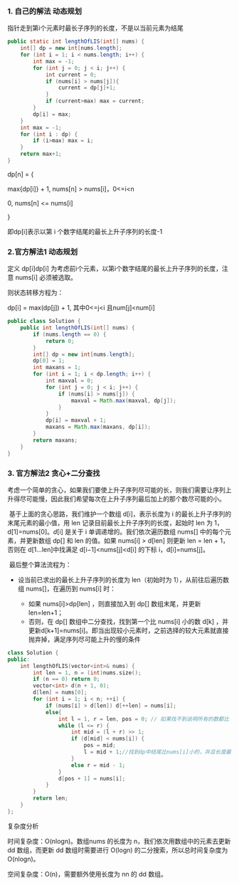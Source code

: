 ### 1. 自己的解法 动态规划

指针走到第i个元素时最长子序列的长度，不是以当前元素为结尾

```java
public static int lengthOfLIS(int[] nums) {
    int[] dp = new int[nums.length];
    for (int i = 1; i < nums.length; i++) {
        int max = -1;
        for (int j = 0; j < i; j++) {
            int current = 0;
            if (nums[i] > nums[j]){
                current = dp[j]+1;
            }
            if (current>max) max = current;
        }
        dp[i] = max;
    }
    int max = -1;
    for (int i : dp) {
        if (i>max) max = i;
    }
    return max+1;
}
```

dp[n] = {

max{dp[i]} + 1, nums[n] > nums[i]，0<=i<n

0, nums[n] <= nums[i]

}

即dp[i]表示以第 i 个数字结尾的最长上升子序列的长度-1

### 2.官方解法1 动态规划

定义 dp[i]dp[i] 为考虑前i个元素，以第i个数字结尾的最长上升子序列的长度，注意 nums[i] 必须被选取。

则状态转移方程为：

dp[i] = max(dp[j]) + 1, 其中0<=j<i 且num[j]<num[i]

```java
public class Solution {
    public int lengthOfLIS(int[] nums) {
        if (nums.length == 0) {
            return 0;
        }
        int[] dp = new int[nums.length];
        dp[0] = 1;
        int maxans = 1;
        for (int i = 1; i < dp.length; i++) {
            int maxval = 0;
            for (int j = 0; j < i; j++) {
                if (nums[i] > nums[j]) {
                    maxval = Math.max(maxval, dp[j]);
                }
            }
            dp[i] = maxval + 1;
            maxans = Math.max(maxans, dp[i]);
        }
        return maxans;
    }
}
```

### 3. 官方解法2 贪心+二分查找

​	考虑一个简单的贪心，如果我们要使上升子序列尽可能的长，则我们需要让序列上升得尽可能慢，因此我们希望每次在上升子序列最后加上的那个数尽可能的小。

​	基于上面的贪心思路，我们维护一个数组 d[i]，表示长度为 i 的最长上升子序列的末尾元素的最小值，用 len 记录目前最长上升子序列的长度，起始时 len 为 1，d[1]=nums[0]。*d*[i] 是关于 i 单调递增的。我们依次遍历数组 nums[] 中的每个元素，并更新数组 dp[] 和 len 的值。如果 nums[i] > d[len] 则更新 len = len + 1，否则在 d[1…len]中找满足 d[i−1]<nums[j]<d[i] 的下标 i，d[i]=nums[j]。

​	最后整个算法流程为：

- 设当前已求出的最长上升子序列的长度为 len（初始时为 1），从前往后遍历数组 nums[]，在遍历到 nums[i] 时：

  - 如果 nums[i]>dp[len] ，则直接加入到 dp[] 数组末尾，并更新 len=len+1；
  - 否则，在 dp[] 数组中二分查找，找到第一个比 nums[i] 小的数 d[k] ，并更新d[k+1]=nums[i]。即当出现较小元素时，之前选择的较大元素就直接抛弃掉，满足序列尽可能上升的慢的条件

```c++
class Solution {
public:
    int lengthOfLIS(vector<int>& nums) {
        int len = 1, n = (int)nums.size();
        if (n == 0) return 0;
        vector<int> d(n + 1, 0);
        d[len] = nums[0];
        for (int i = 1; i < n; ++i) {
            if (nums[i] > d[len]) d[++len] = nums[i];
            else{
                int l = 1, r = len, pos = 0; // 如果找不到说明所有的数都比 nums[i] 大，此时要更新 d[1]，所以这里将 pos 设为 0
                while (l <= r) {
                    int mid = (l + r) >> 1;
                    if (d[mid] < nums[i]) {
                        pos = mid;
                        l = mid + 1;//找到dp中结尾比nums[i]小的，并且长度最长的那个子序列(最靠右)+1位置的值，那个值是第一个比nums[i]大的值
                    }
                    else r = mid - 1;
                }
                d[pos + 1] = nums[i];
            }
        }
        return len;
    }
};
```

复杂度分析

时间复杂度：O(nlogn)。数组nums 的长度为 n，我们依次用数组中的元素去更新 dd 数组，而更新 dd 数组时需要进行 O(logn) 的二分搜索，所以总时间复杂度为 O(nlogn)。

空间复杂度：O(n)，需要额外使用长度为 nn 的 dd 数组。
